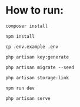 # How to run:
```
composer install
```
```
npm install
```
```
cp .env.example .env
```
```
php artisan key:generate
```
```
php artisan migrate --seed
```
```
php artisan storage:link
```
```
npm run dev
```
```
php artisan serve
```
